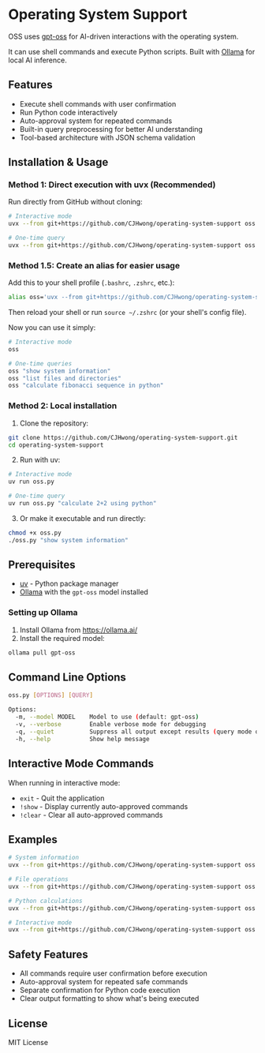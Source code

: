 # Operating System Support

OSS uses [gpt-oss](https://openai.com/index/introducing-gpt-oss/) for AI-driven interactions with the operating system.

It can use shell commands and execute Python scripts. Built with [Ollama](https://ollama.ai/) for local AI inference.

## Features

- Execute shell commands with user confirmation
- Run Python code interactively
- Auto-approval system for repeated commands
- Built-in query preprocessing for better AI understanding
- Tool-based architecture with JSON schema validation

## Installation & Usage

### Method 1: Direct execution with uvx (Recommended)

Run directly from GitHub without cloning:

```bash
# Interactive mode
uvx --from git+https://github.com/CJHwong/operating-system-support oss.py

# One-time query
uvx --from git+https://github.com/CJHwong/operating-system-support oss.py "list files in current directory"
```

### Method 1.5: Create an alias for easier usage

Add this to your shell profile (`.bashrc`, `.zshrc`, etc.):

```bash
alias oss='uvx --from git+https://github.com/CJHwong/operating-system-support oss.py'
```

Then reload your shell or run `source ~/.zshrc` (or your shell's config file).

Now you can use it simply:

```bash
# Interactive mode
oss

# One-time queries
oss "show system information"
oss "list files and directories"
oss "calculate fibonacci sequence in python"
```

### Method 2: Local installation

1. Clone the repository:

```bash
git clone https://github.com/CJHwong/operating-system-support.git
cd operating-system-support
```

2. Run with uv:

```bash
# Interactive mode
uv run oss.py

# One-time query
uv run oss.py "calculate 2+2 using python"
```

3. Or make it executable and run directly:

```bash
chmod +x oss.py
./oss.py "show system information"
```

## Prerequisites

- [uv](https://docs.astral.sh/uv/) - Python package manager
- [Ollama](https://ollama.ai/) with the `gpt-oss` model installed

### Setting up Ollama

1. Install Ollama from <https://ollama.ai/>
2. Install the required model:

```bash
ollama pull gpt-oss
```

## Command Line Options

```bash
oss.py [OPTIONS] [QUERY]

Options:
  -m, --model MODEL    Model to use (default: gpt-oss)
  -v, --verbose        Enable verbose mode for debugging
  -q, --quiet          Suppress all output except results (query mode only)
  -h, --help           Show help message
```

## Interactive Mode Commands

When running in interactive mode:

- `exit` - Quit the application
- `!show` - Display currently auto-approved commands
- `!clear` - Clear all auto-approved commands

## Examples

```bash
# System information
uvx --from git+https://github.com/CJHwong/operating-system-support oss.py "show me system info"

# File operations
uvx --from git+https://github.com/CJHwong/operating-system-support oss.py "create a backup of important files"

# Python calculations
uvx --from git+https://github.com/CJHwong/operating-system-support oss.py "calculate the fibonacci sequence up to 100"

# Interactive mode
uvx --from git+https://github.com/CJHwong/operating-system-support oss.py
```

## Safety Features

- All commands require user confirmation before execution
- Auto-approval system for repeated safe commands  
- Separate confirmation for Python code execution
- Clear output formatting to show what's being executed

## License

MIT License

